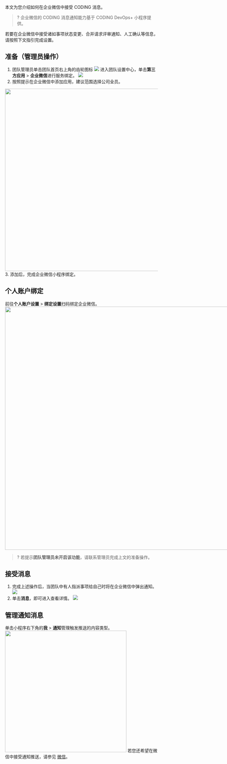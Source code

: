 本文为您介绍如何在企业微信中接受 CODING 消息。
>? 企业微信的 CODING 消息通知能力基于 CODING DevOps+ 小程序提供。

若要在企业微信中接受诸如事项状态变更、合并请求评审通知、人工确认等信息，请按照下文指引完成设置。

## 准备（管理员操作）[](id:one)
1. 团队管理员单击团队首页右上角的齿轮图标 <img src ="https://help-assets.codehub.cn/enterprise/20210928153255.png" style ="margin:0"> 进入团队设置中心，单击**第三方应用** > **企业微信**进行服务绑定。
![](https://qcloudimg.tencent-cloud.cn/raw/8534191b127673b2785837c16c48ac04.png)
2. 按照提示在企业微信中添加应用，建议范围选择公司全员。
<img style="width:600px; max-width: inherit;" src="https://qcloudimg.tencent-cloud.cn/raw/a95faa0c037ede489ea7ac2725977f69.png" />
3. 添加后，完成企业微信小程序绑定。

## 个人账户绑定[](id:two)
前往**个人账户设置** > **绑定设置**扫码绑定企业微信。
<img style="width:800px; max-width: inherit;" src="https://qcloudimg.tencent-cloud.cn/raw/a1188b729972949a91c18a6ba5e8ec1f.png" />
>? 若提示**团队管理员未开启该功能**，请联系管理员完成上文的准备操作。

## 接受消息[](id:three)
1. 完成上述操作后，当团队中有人指派事项给自己时将在企业微信中弹出通知。
![](https://qcloudimg.tencent-cloud.cn/raw/c60210da1835be101241b9b9f060f8d9.png)
2. 单击**消息**，即可进入查看详情。
![](https://qcloudimg.tencent-cloud.cn/raw/b35e834e6d634beed117134b1039c6c6.png)

## 管理通知消息[](id:four)
单击小程序右下角的**我** > **通知**管理触发推送的内容类型。
<img style="width:400px; max-width: inherit;" src="https://qcloudimg.tencent-cloud.cn/raw/0ab4f4c1e795d7b3f2747c4c026353ca.png" />
若您还希望在微信中接受通知推送，请参见 [微信](https://cloud.tencent.com/document/product/1113/74008)。

